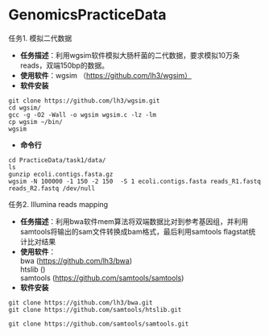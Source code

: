 # GenomicsPracticeData

任务1. 模拟二代数据  
- **任务描述**：利用wgsim软件模拟大肠杆菌的二代数据，要求模拟10万条reads，双端150bp的数据。
- **使用软件**：wgsim （https://github.com/lh3/wgsim）
- **软件安装**  
```
git clone https://github.com/lh3/wgsim.git
cd wgsim/
gcc -g -O2 -Wall -o wgsim wgsim.c -lz -lm
cp wgsim ~/bin/
wgsim
```
- **命令行**  
```
cd PracticeData/task1/data/
ls
gunzip ecoli.contigs.fasta.gz
wgsim -N 100000 -1 150 -2 150  -S 1 ecoli.contigs.fasta reads_R1.fastq reads_R2.fastq /dev/null
```

任务2. Illumina reads mapping  
- **任务描述**：利用bwa软件mem算法将双端数据比对到参考基因组，并利用samtools将输出的sam文件转换成bam格式，最后利用samtools flagstat统计比对结果  
- **使用软件**：  
bwa (https://github.com/lh3/bwa)  
htslib ()  
samtools (https://github.com/samtools/samtools)
- **软件安装**
```
git clone https://github.com/lh3/bwa.git
git clone https://github.com/samtools/htslib.git

git clone https://github.com/samtools/samtools.git

```
